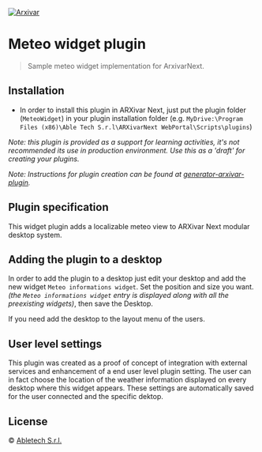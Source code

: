 [![Arxivar](http://www.arxivar.it/download/resources/loghi/Logo-ARXivar_orizzontale-nero.png)](http://www.arxivar.it/)

# Meteo widget plugin

> Sample meteo widget implementation for ArxivarNext.

## Installation

* In order to install this plugin in ARXivar Next, just put the plugin folder (`MeteoWidget`) in your plugin installation folder (e.g. `MyDrive:\Program Files (x86)\Able Tech S.r.l\ARXivarNext WebPortal\Scripts\plugins`)

_Note: this plugin is provided as a support for learning activities, it's not recommended its use in production environment. Use this as a 'draft' for creating your plugins._

_Note: Instructions for plugin creation can be found at [generator-arxivar-plugin](https://github.com/Arxivar/PluginGenerator/blob/master/README.md)._

## Plugin specification

This widget plugin adds a localizable meteo view to ARXivar Next modular desktop system.

## Adding the plugin to a desktop

In order to add the plugin to a desktop just edit your desktop and add the new widget `Meteo informations widget`. Set the position and size you want. 
_(the `Meteo informations widget` entry is displayed along with all the preexisting widgets)_, then save the Desktop.

If you need add the desktop to the layout menu of the users.

## User level settings

This plugin was created as a proof of concept of integration with external services and enhancement of a end user level plugin setting. 
The user can in fact choose the location of the weather information displayed on every desktop where this widget appears. These settings are automatically saved for the user connected and the specific dektop.

## License

 © [Abletech S.r.l.](http://www.arxivar.it/)


